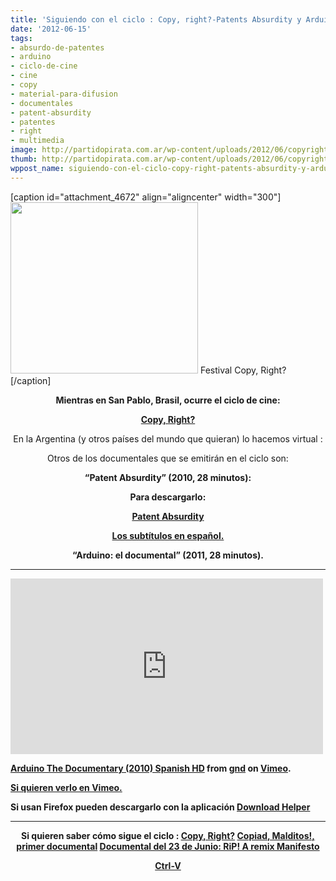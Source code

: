 ```yaml
---
title: 'Siguiendo con el ciclo : Copy, right?-Patents Absurdity y Arduino, el documental'
date: '2012-06-15'
tags:
- absurdo-de-patentes
- arduino
- ciclo-de-cine
- cine
- copy
- material-para-difusion
- documentales
- patent-absurdity
- patentes
- right
- multimedia
image: http://partidopirata.com.ar/wp-content/uploads/2012/06/copyright.jpg
thumb: http://partidopirata.com.ar/wp-content/uploads/2012/06/copyright-150x150.jpg
wppost_name: siguiendo-con-el-ciclo-copy-right-patents-absurdity-y-arduino-el-documental
---
```


[caption id="attachment_4672" align="aligncenter" width="300"]<a href="http://partidopirata.com.ar/wp-content/uploads/2012/06/copyright.jpg"><img class="size-medium wp-image-4672" title="copyright" src="http://partidopirata.com.ar/wp-content/uploads/2012/06/copyright-300x274.jpg" alt="" width="300" height="274" /></a> Festival Copy, Right?[/caption]
<p style="text-align: center;"><strong>Mientras en San Pablo, Brasil, ocurre el ciclo de cine:</strong></p>
<p style="text-align: center;"><strong><a href="http://partidopirata.com.ar/4671/festival-discute-copyright-en-san-pablo-brasil-una-posible-idea-para-hacerlo-en-argentina">Copy, Right?</a></strong></p>
<p style="text-align: center;">En la Argentina (y otros países del mundo que quieran) lo hacemos virtual :</p>
<p style="text-align: center;">Otros de los documentales que se emitirán en el ciclo son:</p>
<p style="text-align: center;"><strong>“Patent Absurdity” (2010, 28 minutos):
</strong></p>
<p style="text-align: center;"><strong>Para descargarlo:</strong></p>
<p style="text-align: center;"><strong><a href="http://patentabsurdity.com/download.html" target="_blank">Patent Absurdity</a></strong></p>
<p style="text-align: center;"><strong><a href="http://en.swpat.org/wiki/Patent_Absurdity/Espa%C3%B1ol_%28Spanish%29" target="_blank">Los subtítulos en español.</a></strong></p>
<p style="text-align: center;"><strong>“Arduino: el documental” (2011, 28 minutos).</strong></p>


<hr />

<iframe src="http://player.vimeo.com/video/18390711" frameborder="0" width="500" height="281"></iframe>

<strong><a href="http://vimeo.com/18390711">Arduino The Documentary (2010) Spanish HD</a> from <a href="http://vimeo.com/gnd">gnd</a> on <a href="http://vimeo.com">Vimeo</a>.</strong>

<strong><a href="http://vimeo.com/18390711" target="_blank">Si quieren verlo en Vimeo.</a></strong>

<strong>Si usan Firefox pueden descargarlo con la aplicación <a href="https://addons.mozilla.org/pt-BR/firefox/addon/video-downloadhelper/" target="_blank">Download Helper</a></strong>

<hr />
<p style="text-align: center;"><strong>Si quieren saber cómo sigue el ciclo : <a href="http://partidopirata.com.ar/4690/para-los-fines-de-semana-ciclo-copy-right-pero-virtual">Copy, Right?</a>
<a href="http://partidopirata.com.ar/4690/para-los-fines-de-semana-ciclo-copy-right-pero-virtual">Copiad, Malditos!, primer documental</a>
<a href="http://partidopirata.com.ar/4892/siguiendo-con-el-ciclo-copy-right-rip-a-remix-manifesto">Documental del 23 de Junio: RiP! A remix Manifesto</a></strong></p>
<p style="text-align: center;"><strong><a href="http://partidopirata.com.ar/2491/ctrl-v-documental-que-puede-ayudarnos-a-entender-un-poco-mas-el-caso-cuevana">Ctrl-V</a></strong></p>
